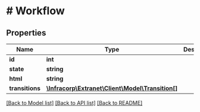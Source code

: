 # # Workflow

## Properties

Name | Type | Description | Notes
------------ | ------------- | ------------- | -------------
**id** | **int** |  | [optional]
**state** | **string** |  | [optional]
**html** | **string** |  | [optional]
**transitions** | [**\Infracorp\Extranet\Client\Model\Transition[]**](Transition.md) |  | [optional]

[[Back to Model list]](../../README.md#models) [[Back to API list]](../../README.md#endpoints) [[Back to README]](../../README.md)
